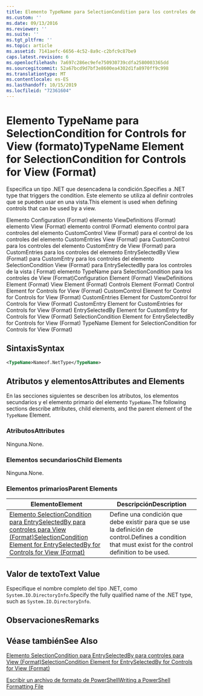 ```yaml
---
title: Elemento TypeName para SelectionCondition para los controles de View (Format) | Microsoft Docs
ms.custom: ''
ms.date: 09/13/2016
ms.reviewer: ''
ms.suite: ''
ms.tgt_pltfrm: ''
ms.topic: article
ms.assetid: 7141aefc-6656-4c52-8a9c-c2bfc9c87be9
caps.latest.revision: 6
ms.openlocfilehash: 7a697c286ec9efe750930739cdfa2580003365dd
ms.sourcegitcommit: 52a67bcd9d7bf3e8600ea4302d1fa8970ff9c998
ms.translationtype: MT
ms.contentlocale: es-ES
ms.lasthandoff: 10/15/2019
ms.locfileid: "72361604"
---
```

# <a name="typename-element-for-selectioncondition-for-controls-for-view-format"></a><span data-ttu-id="27bc8-102">Elemento TypeName para SelectionCondition for Controls for View (formato)</span><span class="sxs-lookup"><span data-stu-id="27bc8-102">TypeName Element for SelectionCondition for Controls for View (Format)</span></span>

<span data-ttu-id="27bc8-103">Especifica un tipo .NET que desencadena la condición.</span><span class="sxs-lookup"><span data-stu-id="27bc8-103">Specifies a .NET type that triggers the condition.</span></span> <span data-ttu-id="27bc8-104">Este elemento se utiliza al definir controles que se pueden usar en una vista.</span><span class="sxs-lookup"><span data-stu-id="27bc8-104">This element is used when defining controls that can be used by a view.</span></span>

<span data-ttu-id="27bc8-105">Elemento Configuration (Format) elemento ViewDefinitions (Format) elemento View (Format) elemento control (Format) elemento control para controles del elemento CustomControl View (Format) para el control de los controles del elemento CustomEntries View (Format) para CustomControl para los controles del elemento CustomEntry de View (Format) para CustomEntries para los controles del elemento EntrySelectedBy View (Format) para CustomEntry para los controles del elemento SelectionCondition View (Format) para EntrySelectedBy para los controles de la vista ( Format) elemento TypeName para SelectionCondition para los controles de View (Format)</span><span class="sxs-lookup"><span data-stu-id="27bc8-105">Configuration Element (Format) ViewDefinitions Element (Format) View Element (Format) Controls Element (Format) Control Element for Controls for View (Format) CustomControl Element for Control for Controls for View (Format) CustomEntries Element for CustomControl for Controls for View (Format) CustomEntry Element for CustomEntries for Controls for View (Format) EntrySelectedBy Element for CustomEntry for Controls for View (Format) SelectionCondition Element for EntrySelectedBy for Controls for View (Format) TypeName Element for SelectionCondition for Controls for View (Format)</span></span>

## <a name="syntax"></a><span data-ttu-id="27bc8-106">Sintaxis</span><span class="sxs-lookup"><span data-stu-id="27bc8-106">Syntax</span></span>

```xml
<TypeName>Nameof.NetType</TypeName>

```

## <a name="attributes-and-elements"></a><span data-ttu-id="27bc8-107">Atributos y elementos</span><span class="sxs-lookup"><span data-stu-id="27bc8-107">Attributes and Elements</span></span>

<span data-ttu-id="27bc8-108">En las secciones siguientes se describen los atributos, los elementos secundarios y el elemento primario del elemento `TypeName`.</span><span class="sxs-lookup"><span data-stu-id="27bc8-108">The following sections describe attributes, child elements, and the parent element of the `TypeName` Element.</span></span>

### <a name="attributes"></a><span data-ttu-id="27bc8-109">Atributos</span><span class="sxs-lookup"><span data-stu-id="27bc8-109">Attributes</span></span>

<span data-ttu-id="27bc8-110">Ninguna.</span><span class="sxs-lookup"><span data-stu-id="27bc8-110">None.</span></span>

### <a name="child-elements"></a><span data-ttu-id="27bc8-111">Elementos secundarios</span><span class="sxs-lookup"><span data-stu-id="27bc8-111">Child Elements</span></span>

<span data-ttu-id="27bc8-112">Ninguna.</span><span class="sxs-lookup"><span data-stu-id="27bc8-112">None.</span></span>

### <a name="parent-elements"></a><span data-ttu-id="27bc8-113">Elementos primarios</span><span class="sxs-lookup"><span data-stu-id="27bc8-113">Parent Elements</span></span>

|<span data-ttu-id="27bc8-114">Elemento</span><span class="sxs-lookup"><span data-stu-id="27bc8-114">Element</span></span>|<span data-ttu-id="27bc8-115">Descripción</span><span class="sxs-lookup"><span data-stu-id="27bc8-115">Description</span></span>|
|-------------|-----------------|
|[<span data-ttu-id="27bc8-116">Elemento SelectionCondition para EntrySelectedBy para controles para View (Format)</span><span class="sxs-lookup"><span data-stu-id="27bc8-116">SelectionCondition Element for EntrySelectedBy for Controls for View (Format)</span></span>](./selectioncondition-element-for-entryselectedby-for-controls-for-view-format.md)|<span data-ttu-id="27bc8-117">Define una condición que debe existir para que se use la definición de control.</span><span class="sxs-lookup"><span data-stu-id="27bc8-117">Defines a condition that must exist for the control definition to be used.</span></span>|

## <a name="text-value"></a><span data-ttu-id="27bc8-118">Valor de texto</span><span class="sxs-lookup"><span data-stu-id="27bc8-118">Text Value</span></span>

<span data-ttu-id="27bc8-119">Especifique el nombre completo del tipo .NET, como `System.IO.DirectoryInfo`.</span><span class="sxs-lookup"><span data-stu-id="27bc8-119">Specify the fully qualified name of the .NET type, such as `System.IO.DirectoryInfo`.</span></span>

## <a name="remarks"></a><span data-ttu-id="27bc8-120">Observaciones</span><span class="sxs-lookup"><span data-stu-id="27bc8-120">Remarks</span></span>

## <a name="see-also"></a><span data-ttu-id="27bc8-121">Véase también</span><span class="sxs-lookup"><span data-stu-id="27bc8-121">See Also</span></span>

[<span data-ttu-id="27bc8-122">Elemento SelectionCondition para EntrySelectedBy para controles para View (Format)</span><span class="sxs-lookup"><span data-stu-id="27bc8-122">SelectionCondition Element for EntrySelectedBy for Controls for View (Format)</span></span>](./selectioncondition-element-for-entryselectedby-for-controls-for-view-format.md)

[<span data-ttu-id="27bc8-123">Escribir un archivo de formato de PowerShell</span><span class="sxs-lookup"><span data-stu-id="27bc8-123">Writing a PowerShell Formatting File</span></span>](./writing-a-powershell-formatting-file.md)
